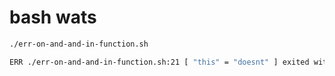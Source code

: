 # bash wats

```bash
./err-on-and-and-in-function.sh

ERR ./err-on-and-and-in-function.sh:21 [ "this" = "doesnt" ] exited with 1
```
